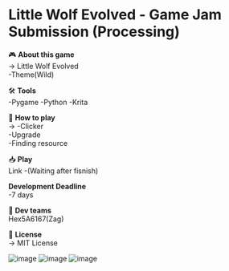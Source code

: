 # Little Wolf Evolved - Game Jam Submission  (Processing)





🎮 **About this game**  
→ Little Wolf Evolved<br>
-Theme(Wild)


🛠️ **Tools**  
-Pygame
-Python
-Krita

🎯 **How to play**  
→ -Clicker<br>
  -Upgrade<br>
  -Finding resource<br>
  

📥 **Play**  
Link
  -(Waiting after fisnish)

  **Development Deadline**<br>
  -7 days

👥 **Dev teams**  
  Hex5A6167(Zag)

📜 **License**  
→ MIT License  

![image](https://github.com/user-attachments/assets/8386337e-dd7e-4741-8ca8-89aeacc4dafb)
![image](https://github.com/user-attachments/assets/6e034396-fd5c-4f28-8e96-3655a200b4cd)
![image](https://github.com/user-attachments/assets/d4fd196e-b222-4c49-a37c-89b9450ea8ec)

